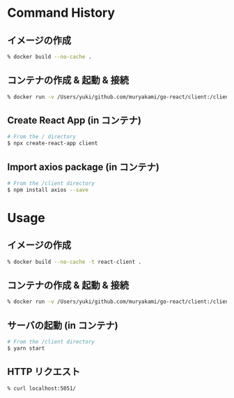 # Command History

## イメージの作成
``` sh
% docker build --no-cache .
```

## コンテナの作成 & 起動 & 接続
``` sh
% docker run -v /Users/yuki/github.com/muryakami/go-react/client:/client  -p 5051:3000 -it [IMAGE] ash
```

## Create React App (in コンテナ)
``` sh
# From the / directory
$ npx create-react-app client
```

## Import axios package (in コンテナ)
``` sh
# From the /client directory
$ npm install axios --save
```

# Usage

## イメージの作成
``` sh
% docker build --no-cache -t react-client .
```

## コンテナの作成 & 起動 & 接続
``` sh
% docker run -v /Users/yuki/github.com/muryakami/go-react/client:/client -p 5051:3000 -it react-client ash
```

## サーバの起動 (in コンテナ)
``` sh
# From the /client directory
$ yarn start
```

## HTTP リクエスト
```
% curl localhost:5051/
```

